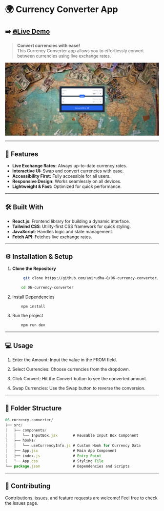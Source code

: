 # 🌍 Currency Converter App

## ➡️ [🔥Live Demo](https://06-currency-converter-plum.vercel.app/)

> **Convert currencies with ease!**  
> This Currency Converter app allows you to effortlessly convert between currencies using live exchange rates.

![Currency Converter Demo](./project-demo-image.png)

---

## 🚀 Features

- **Live Exchange Rates:** Always up-to-date currency rates.
- **Interactive UI:** Swap and convert currencies with ease.
- **Accessibility First:** Fully accessible for all users.
- **Responsive Design:** Works seamlessly on all devices.
- **Lightweight & Fast:** Optimized for quick performance.

---

## 🛠️ Built With

- **React.js**: Frontend library for building a dynamic interface.
- **Tailwind CSS**: Utility-first CSS framework for quick styling.
- **JavaScript**: Handles logic and state management.
- **Fetch API**: Fetches live exchange rates.

---

## ⚙️ Installation & Setup

1. **Clone the Repository**

   ```bash
        git clone https://github.com/anirudha-8/06-currency-converter.git
    ```

    ```bash
        cd 06-currency-converter
    ```

2. Install Dependencies

    ```bash
        npm install
    ```

3. Run the project

    ```bash
        npm run dev
    ```

---

## 💻 Usage

1. Enter the Amount: Input the value in the FROM field.

2. Select Currencies: Choose currencies from the dropdown.

3. Click Convert: Hit the Convert button to see the converted amount.

4. Swap Currencies: Use the Swap button to reverse the conversion.

---

## 🧰 Folder Structure

```js
06-currency-converter/
├── src/
│   ├── components/
│   │   └── InputBox.jsx       # Reusable Input Box Component
│   ├── hooks/
│   │   └── useCurrencyInfo.js # Custom Hook for Currency Data
│   ├── App.jsx                # Main App Component
│   ├── index.js               # Entry Point
│   └── App.css                # Styling File
└── package.json               # Dependencies and Scripts

```

---

## 🤝 Contributing

Contributions, issues, and feature requests are welcome!
Feel free to check the issues page.
